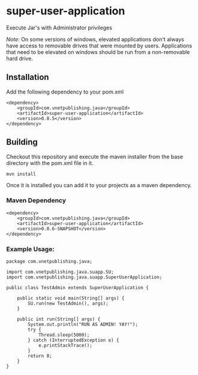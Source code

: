 # super-user-application
Execute Jar's with Administrator privileges

*Note:* On some versions of windows, elevated applications don't always have access to 
removable drives that were mounted by users. Applications that need to be elevated on windows
should be run from a non-removable hard drive. 

## Installation

Add the following dependency to your pom.xml

```
<dependency>
	<groupId>com.vnetpublishing.java</groupId>
	<artifactId>super-user-application</artifactId>
	<version>0.0.5</version>
</dependency>
```

## Building

Checkout this repository and execute the maven installer from the base directory with the pom.xml file in it.

```
mvn install
```

Once it is installed you can add it to your projects as a maven dependency.

### Maven Dependency
```
<dependency>
	<groupId>com.vnetpublishing.java</groupId>
	<artifactId>super-user-application</artifactId>
	<version>0.0.6-SNAPSHOT</version>
</dependency>
```
### Example Usage:

```
package com.vnetpublishing.java;

import com.vnetpublishing.java.suapp.SU;
import com.vnetpublishing.java.suapp.SuperUserApplication;

public class TestAdmin extends SuperUserApplication {
	
	public static void main(String[] args) {
		SU.run(new TestAdmin(), args);
	}
	
	public int run(String[] args) {
		System.out.println("RUN AS ADMIN! YAY!");
		try {
			Thread.sleep(5000);
		} catch (InterruptedException e) {
			e.printStackTrace();
		}
		return 0;
	}
}


```
